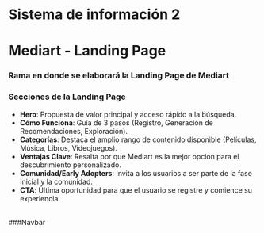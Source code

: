 # Sistema de información 2

# Mediart - Landing Page

### Rama en donde se elaborará la Landing Page de Mediart

### Secciones de la Landing Page

- <b>Hero</b>: Propuesta de valor principal y acceso rápido a la búsqueda.
- <b>Cómo Funciona</b>: Guía de 3 pasos (Registro, Generación de Recomendaciones, Exploración).
- <b>Categorías</b>: Destaca el amplio rango de contenido disponible (Películas, Música, Libros, Videojuegos).
- <b>Ventajas Clave</b>: Resalta por qué Mediart es la mejor opción para el descubrimiento personalizado.
- <b>Comunidad/Early Adopters</b>: Invita a los usuarios a ser parte de la fase inicial y la comunidad.
- <b>CTA</b>: Última oportunidad para que el usuario se registre y comience su experiencia.

<br>###Navbar